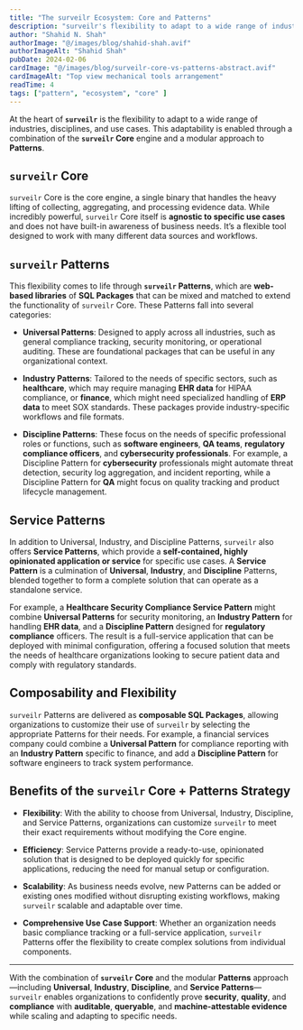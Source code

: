 ```yaml
---
title: "The surveilr Ecosystem: Core and Patterns"
description: "surveilr's flexibility to adapt to a wide range of industries, disciplines, and use cases"
author: "Shahid N. Shah"
authorImage: "@/images/blog/shahid-shah.avif"
authorImageAlt: "Shahid Shah"
pubDate: 2024-02-06
cardImage: "@/images/blog/surveilr-core-vs-patterns-abstract.avif"
cardImageAlt: "Top view mechanical tools arrangement"
readTime: 4
tags: ["pattern", "ecosystem", "core" ]
---
```


At the heart of **`surveilr`** is the flexibility to adapt to a wide range of industries, disciplines, and use cases. This adaptability is enabled through a combination of the **`surveilr` Core** engine and a modular approach to **Patterns**.

## `surveilr` Core
`surveilr` Core is the core engine, a single binary that handles the heavy lifting of collecting, aggregating, and processing evidence data. While incredibly powerful, `surveilr` Core itself is **agnostic to specific use cases** and does not have built-in awareness of business needs. It’s a flexible tool designed to work with many different data sources and workflows.

## `surveilr` Patterns
This flexibility comes to life through **`surveilr` Patterns**, which are **web-based libraries** of **SQL Packages** that can be mixed and matched to extend the functionality of `surveilr` Core. These Patterns fall into several categories:

- **Universal Patterns**: Designed to apply across all industries, such as general compliance tracking, security monitoring, or operational auditing. These are foundational packages that can be useful in any organizational context.
  
- **Industry Patterns**: Tailored to the needs of specific sectors, such as **healthcare**, which may require managing **EHR data** for HIPAA compliance, or **finance**, which might need specialized handling of **ERP data** to meet SOX standards. These packages provide industry-specific workflows and file formats.

- **Discipline Patterns**: These focus on the needs of specific professional roles or functions, such as **software engineers**, **QA teams**, **regulatory compliance officers**, and **cybersecurity professionals**. For example, a Discipline Pattern for **cybersecurity** professionals might automate threat detection, security log aggregation, and incident reporting, while a Discipline Pattern for **QA** might focus on quality tracking and product lifecycle management.

## Service Patterns
In addition to Universal, Industry, and Discipline Patterns, `surveilr` also offers **Service Patterns**, which provide a **self-contained, highly opinionated application or service** for specific use cases. A **Service Pattern** is a culmination of **Universal**, **Industry**, and **Discipline** Patterns, blended together to form a complete solution that can operate as a standalone service.

For example, a **Healthcare Security Compliance Service Pattern** might combine **Universal Patterns** for security monitoring, an **Industry Pattern** for handling **EHR data**, and a **Discipline Pattern** designed for **regulatory compliance** officers. The result is a full-service application that can be deployed with minimal configuration, offering a focused solution that meets the needs of healthcare organizations looking to secure patient data and comply with regulatory standards.

## Composability and Flexibility
`surveilr` Patterns are delivered as **composable SQL Packages**, allowing organizations to customize their use of `surveilr` by selecting the appropriate Patterns for their needs. For example, a financial services company could combine a **Universal Pattern** for compliance reporting with an **Industry Pattern** specific to finance, and add a **Discipline Pattern** for software engineers to track system performance.

## Benefits of the `surveilr` Core + Patterns Strategy

- **Flexibility**: With the ability to choose from Universal, Industry, Discipline, and Service Patterns, organizations can customize `surveilr` to meet their exact requirements without modifying the Core engine.
  
- **Efficiency**: Service Patterns provide a ready-to-use, opinionated solution that is designed to be deployed quickly for specific applications, reducing the need for manual setup or configuration.

- **Scalability**: As business needs evolve, new Patterns can be added or existing ones modified without disrupting existing workflows, making `surveilr` scalable and adaptable over time.

- **Comprehensive Use Case Support**: Whether an organization needs basic compliance tracking or a full-service application, `surveilr` Patterns offer the flexibility to create complex solutions from individual components.

---

With the combination of **`surveilr` Core** and the modular **Patterns** approach—including **Universal**, **Industry**, **Discipline**, and **Service Patterns**—`surveilr` enables organizations to confidently prove **security**, **quality**, and **compliance** with **auditable**, **queryable**, and **machine-attestable evidence** while scaling and adapting to specific needs.
